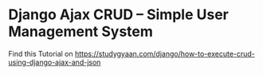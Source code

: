 # Django Ajax CRUD – Simple User Management System

Find this Tutorial on https://studygyaan.com/django/how-to-execute-crud-using-django-ajax-and-json
